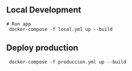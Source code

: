## Local Development
```shell
# Run app
 docker-compose -f local.yml up --build           
```

## Deploy production
```shell
 docker-compose -f produccion.yml up --build           
```